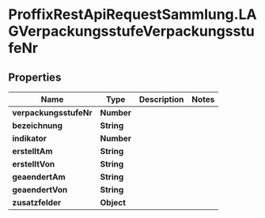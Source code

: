 # ProffixRestApiRequestSammlung.LAGVerpackungsstufeVerpackungsstufeNr

## Properties
Name | Type | Description | Notes
------------ | ------------- | ------------- | -------------
**verpackungsstufeNr** | **Number** |  | 
**bezeichnung** | **String** |  | 
**indikator** | **Number** |  | 
**erstelltAm** | **String** |  | 
**erstelltVon** | **String** |  | 
**geaendertAm** | **String** |  | 
**geaendertVon** | **String** |  | 
**zusatzfelder** | **Object** |  | 


